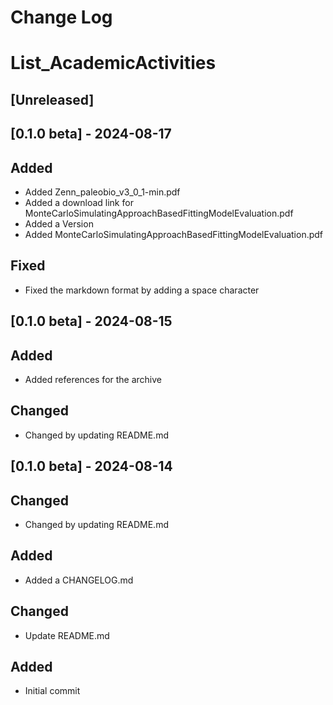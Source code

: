 # Change Log
# List_AcademicActivities

## [Unreleased]

## [0.1.0 beta] - 2024-08-17
## Added
- Added Zenn_paleobio_v3_0_1-min.pdf
- Added a download link for MonteCarloSimulatingApproachBasedFittingModelEvaluation.pdf
- Added a Version
- Added MonteCarloSimulatingApproachBasedFittingModelEvaluation.pdf

## Fixed
- Fixed the markdown format by adding a space character

## [0.1.0 beta] - 2024-08-15
## Added
- Added references for the archive

## Changed
- Changed by updating README.md

## [0.1.0 beta] - 2024-08-14
## Changed
- Changed by updating README.md

## Added
- Added a CHANGELOG.md

## Changed
- Update README.md

## Added
- Initial commit

